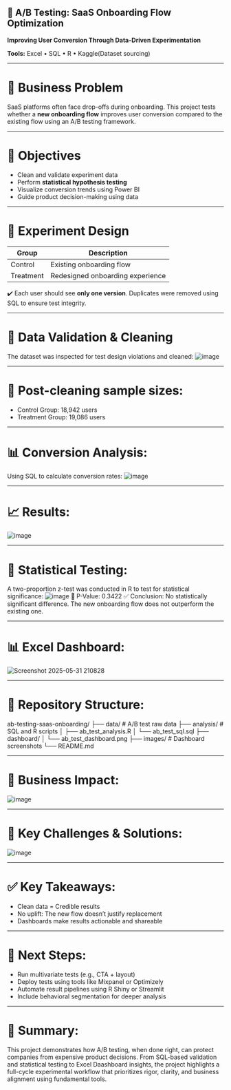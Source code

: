 ## 🧪 A/B Testing: SaaS Onboarding Flow Optimization  
**Improving User Conversion Through Data-Driven Experimentation**

**Tools:** Excel • SQL • R • Kaggle(Dataset sourcing)

---

# 📌 **Business Problem**  
SaaS platforms often face drop-offs during onboarding. This project tests whether a **new onboarding flow** improves user conversion compared to the existing flow using an A/B testing framework.

---

# 🎯 **Objectives**  
- Clean and validate experiment data  
- Perform **statistical hypothesis testing**  
- Visualize conversion trends using Power BI  
- Guide product decision-making using data

---

# 🧬 **Experiment Design**  
| Group      | Description                      |
|------------|----------------------------------|
| Control    | Existing onboarding flow         |
| Treatment  | Redesigned onboarding experience |

✔️ Each user should see **only one version**. Duplicates were removed using SQL to ensure test integrity.

---

# 🧹 **Data Validation & Cleaning**  
The dataset was inspected for test design violations and cleaned:
![image](https://github.com/user-attachments/assets/4226080d-5182-46d7-823a-e8b68ab0bc4d)

---

# 📌 **Post-cleaning sample sizes:**
- Control Group: 18,942 users
- Treatment Group: 19,086 users

---

# 📊 **Conversion Analysis:**
Using SQL to calculate conversion rates:
![image](https://github.com/user-attachments/assets/111fd7a9-feab-41ca-acda-d37460caf668)

---

# 📈 **Results:**
![image](https://github.com/user-attachments/assets/8a7099d2-0d1e-4f1f-936e-2d971628f41c)

---

# 📐 **Statistical Testing:**
A two-proportion z-test was conducted in R to test for statistical significance:
![image](https://github.com/user-attachments/assets/5c0a8921-2319-4bf6-adb5-2c231d2e7657)
📌 P-Value: 0.3422
✅ Conclusion: No statistically significant difference. The new onboarding flow does not outperform the existing one.

---

# 📊 **Excel Dashboard:**
![Screenshot 2025-05-31 210828](https://github.com/user-attachments/assets/e336f5c8-ee1e-4851-85fd-c2d9c0175adf)

---

# 📂 **Repository Structure:**
ab-testing-saas-onboarding/
├── data/                  # A/B test raw data
├── analysis/              # SQL and R scripts
│   ├── ab_test_analysis.R
│   └── ab_test_sql.sql
├── dashboard/
│   └── ab_test_dashboard.png
├── images/                # Dashboard screenshots
└── README.md

---

# 💼 **Business Impact:**
![image](https://github.com/user-attachments/assets/da523e6d-8f93-4725-a06f-39e725aa469c)

---

# 🧠 **Key Challenges & Solutions:**
![image](https://github.com/user-attachments/assets/26e249cf-17a7-4de7-9854-3f3dce9c2de3)

---

# ✅ **Key Takeaways:**
- Clean data = Credible results
- No uplift: The new flow doesn’t justify replacement
- Dashboards make results actionable and shareable

---

# 🚀 **Next Steps:**
- Run multivariate tests (e.g., CTA + layout)
- Deploy tests using tools like Mixpanel or Optimizely
- Automate result pipelines using R Shiny or Streamlit
- Include behavioral segmentation for deeper analysis

---

# 📌 **Summary:**
This project demonstrates how A/B testing, when done right, can protect companies from expensive product decisions. From SQL-based validation and statistical testing to Excel Daashboard insights, the project highlights a full-cycle experimental workflow that prioritizes rigor, clarity, and business alignment using fundamental tools.
